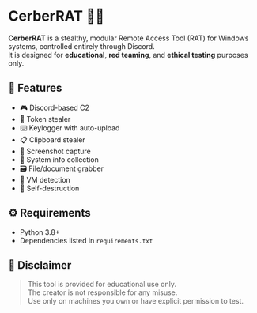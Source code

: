 # CerberRAT 🐶🔥

**CerberRAT** is a stealthy, modular Remote Access Tool (RAT) for Windows systems, controlled entirely through Discord.  
It is designed for **educational**, **red teaming**, and **ethical testing** purposes only.

## 🚀 Features
- 🎮 Discord-based C2
- 🔐 Token stealer
- ⌨️ Keylogger with auto-upload
- 📋 Clipboard stealer
- 📸 Screenshot capture
- 🧠 System info collection
- 🗃️ File/document grabber
- 🧪 VM detection
- 🧼 Self-destruction

## ⚙️ Requirements
- Python 3.8+
- Dependencies listed in `requirements.txt`

## 📄 Disclaimer
> This tool is provided for educational use only.  
> The creator is not responsible for any misuse.  
> Use only on machines you own or have explicit permission to test.

